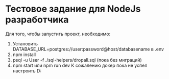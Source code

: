 # Тестовое задание для NodeJs разработчика
Для того, чтобы запустить проект, необходимо:
1) Установить DATABASE_URL=postgres://user:password@host/databasename в .env
2) npm install
3) psql -u User -f ./sql-helpers/dropall.sql (пока без миграций)
4) npm start или npm run dev
К сожалению докер пока не успел настроить D:
